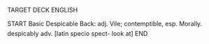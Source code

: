 TARGET DECK
ENGLISH

START
Basic
Despicable
Back: adj. Vile; contemptible, esp. Morally.  despicably adv. [latin specio spect- look at]
END
